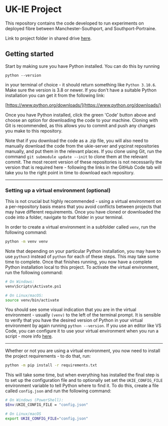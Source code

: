 # UK-IE Project

This repository contains the code developed to run experiments on deployed fibre between Manchester-Southport, and Southport-Portraine.

Link to project folder in shared drive [here](https://drive.google.com/drive/folders/1Fm4DN06zBZNw2_FUfHMZRcQgkJ7rD39z?usp=share_link).
## Getting started

Start by making sure you have Python installed. You can do this by running 

```python --version```

in your terminal of choice - it should return something like `Python 3.10.6`. Make sure the version is 3.8 or newer. If you don't have a suitable Python installation you can get it from the following link:

[https://www.python.org/downloads/](https://www.python.org/downloads/)

Once you have Python installed, click the green 'Code' button above and choose an option for downloading the code to your machine. Cloning with Git is recommended, as this allows you to commit and push any changes you make to this repository. 

Note that if you download the code as a .zip file, you will also need to manually download the code from the ukie-server and yqcinst repositories manually, and put them in the relevant places. If you clone using Git, run the command `git submodule update --init` to clone them at the relevant commit. The most recent version of these repositories is not necessarily the version that is required here - following the links in the GitHub Code tab will take you to the right point in time to download each repository. 


---

### Setting up a virtual environment (optional)

This is not crucial but highly recommended - using a virtual environment on a per-repository basis means that you avoid conflicts between projects that may have different requirements. Once you have cloned or downloaded the code into a folder, navigate to that folder in your terminal. 

In order to create a virtual environment in a subfolder called `venv`, run the following command:

```bash
python -m venv venv
```
Note that depending on your particular Python installation, you may have to use `python3` instead of `python` for each of these steps. This may take some time to complete. Once that finishes running, you now have a complete Python installation local to this project. To activate the virtual environment, run the following command:

``` bash
# On Windows:
venv\Scripts\Activate.ps1

# On Linux/macOS:
source venv/bin/activate
```

You should see some visual indication that you are in the virtual environment - usually `(venv)` to the left of the terminal prompt. It is sensible to verify that you have the desired version of Python in your virtual environment by again running `python --version`. If you use an editor like VS Code, you can configure it to use your virtual environment when you run a script - more info [here](https://code.visualstudio.com/docs/python/environments).

---

Whether or not you are using a virtual environment, you now need to install the project requirements - to do that, run:

```bash
python -m pip install -r requirements.txt
```

This will take some time, but when everything has installed the final step is to set up the configuration file and to optionally set set the `UKIE_CONFIG_FILE` environment variable to tell Python where to find it. To do this, create a file called `config.json` and run the following command:

```bash
# On Windows (PowerShell):
$Env:UKIE_CONFIG_FILE = "config.json"

# On Linux/macOS
export UKIE_CONFIG_FILE="config.json"
```

